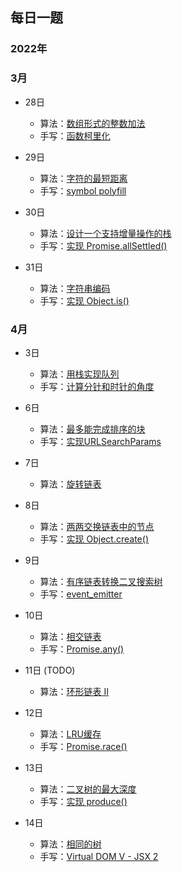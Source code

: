 ## 每日一题

### 2022年

### 3月
- 28日 
  - 算法：[数组形式的整数加法](./algorithm/leet_code_989.ts)
  - 手写：[函数柯里化](./js/function_curry.js)

- 29日 
  - 算法：[字符的最短距离](./algorithm/leet_code_821.ts)
  - 手写：[symbol polyfill](./js/symbol_polyfill.js)

- 30日 
  - 算法：[设计一个支持增量操作的栈](./algorithm/leet_code_1381.ts)
  - 手写：[实现 Promise.allSettled()](./js/promise_allSettled.js)

- 31日 
  - 算法：[字符串编码](./algorithm/leet_code_394.ts)
  - 手写：[实现 Object.is()](./js/object_is.js)

### 4月
- 3日 
  - 算法：[用栈实现队列](./algorithm/leet_code_232.ts)
  - 手写：[计算分针和时针的角度](./js/hours_minutes_angle.js)

- 6日 
  - 算法：[最多能完成排序的块](./algorithm/leet_code_768.ts)
  - 手写：[实现URLSearchParams](./js/URL_search_params.js)

- 7日 
  - 算法：[旋转链表](./algorithm/leet_code_61.ts)

- 8日 
  - 算法：[两两交换链表中的节点](./algorithm/leet_code_24.ts)
  - 手写：[实现 Object.create()](./js/object_create.js)

- 9日 
  - 算法：[有序链表转换二叉搜索树](./algorithm/leet_code_109.ts)
  - 手写：[event_emitter](./js/event_emitter.js)

- 10日 
  - 算法：[相交链表](./algorithm/leet_code_160.ts)
  - 手写：[Promise.any()](./js/promise_any.js)

- 11日 (TODO) 
  - 算法：[环形链表 II](./algorithm/leet_code_142.ts)

- 12日 
  - 算法：[LRU缓存](./algorithm/leet_code_146.ts)
  - 手写：[Promise.race()](./js/promise_race.js)

- 13日 
  - 算法：[二叉树的最大深度](./algorithm/leet_code_104.ts)
  - 手写：[实现 produce()](./js/immerjs_produce.ts)

- 14日 
  - 算法：[相同的树](./algorithm/leet_code_100.ts)
  - 手写：[Virtual DOM V - JSX 2](./js/virtual_dom_jsx.ts)